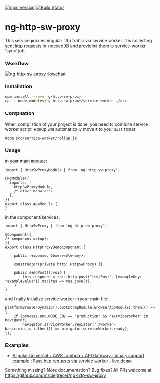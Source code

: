 [![npm version](https://badge.fury.io/js/ng-http-sw-proxy.svg)](https://badge.fury.io/js/ng-http-sw-proxy)
[![Build Status](https://travis-ci.org/maciejtreder/ng-http-sw-proxy.svg?branch=master)](https://travis-ci.org/maciejtreder/serverless-apigw-binary)

# ng-http-sw-proxy

This service proxies Angular http traffic via service worker. It is collecting sent http requests in IndexedDB and providing them to service-worker 'sync' job.

### Workflow

![ng-http-sw-proxy flowchart](https://raw.githubusercontent.com/maciejtreder/ng-http-sw-proxy/master/ng-http-sw-proxy-flow.png)

### Installation

```bash
npm install --save ng-http-sw-proxy
cp -r node_modules/ng-http-sw-proxy/service-worker ./src
```

### Compilation

When compilation of your project is done, you need to combine service worker script. Rollup will automatically move it to your `dist` folder.
```bash
node src/service-worker/rollup.js
```

### Usage

in your main module:
```
import { HttpSwProxyModule } from 'ng-http-sw-proxy';

@NgModule({
  imports: [
    HttpSwProxyModule,
    /* other modules*/
  ],
})
export class AppModule {
}
```

in the component/services:
```
import { HttpSwProxy } from 'ng-http-sw-proxy';

@Component({
/* component setup*/
})
export class HttpProxyDemoComponent {

    public response: Observable<any>;

    constructor(private http: HttpSwProxy) {}

    public sendPost():void {
        this.response = this.http.post("testPost", {exampleKey: "exampleValue"}).map(res => res.json());
    }
}
```

and finally initialize service worker in your main file:
```
platformBrowserDynamic().bootstrapModule(BrowserAppModule).then(() => {
    if (process.env.NODE_ENV == 'production' && 'serviceWorker' in navigator)
        navigator.serviceWorker.register('./worker-basic.min.js').then(() => navigator.serviceWorker.ready);
});
```

### Examples

* [Angular Universal + AWS Lambda + API Gateway - binary support example](https://github.com/maciejtreder/angular-universal-serverless) ; [ Pass http requests via service worker - live demo ](https://www.angular-universal-serverless.maciejtreder.com/httpProxy)


Something missing? More documentation? Bug fixes? All PRs welcome at https://github.com/maciejtreder/ng-http-sw-proxy